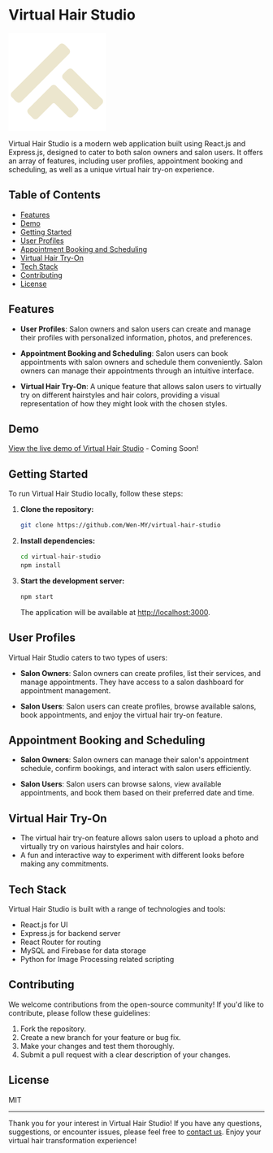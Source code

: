 # Virtual Hair Studio

![Virtual Hair Studio Logo](client/public/logo192.png)

Virtual Hair Studio is a modern web application built using React.js and Express.js, designed to cater to both salon owners and salon users. It offers an array of features, including user profiles, appointment booking and scheduling, as well as a unique virtual hair try-on experience.

## Table of Contents
- [Features](#features)
- [Demo](#demo)
- [Getting Started](#getting-started)
- [User Profiles](#user-profiles)
- [Appointment Booking and Scheduling](#appointment-booking-and-scheduling)
- [Virtual Hair Try-On](#virtual-hair-try-on)
- [Tech Stack](#tech-stack)
- [Contributing](#contributing)
- [License](#license)

## Features

- **User Profiles**: Salon owners and salon users can create and manage their profiles with personalized information, photos, and preferences.

- **Appointment Booking and Scheduling**: Salon users can book appointments with salon owners and schedule them conveniently. Salon owners can manage their appointments through an intuitive interface.

- **Virtual Hair Try-On**: A unique feature that allows salon users to virtually try on different hairstyles and hair colors, providing a visual representation of how they might look with the chosen styles.

## Demo

[View the live demo of Virtual Hair Studio](#) - Coming Soon!

## Getting Started

To run Virtual Hair Studio locally, follow these steps:

1. **Clone the repository:**

   ```bash
   git clone https://github.com/Wen-MY/virtual-hair-studio
   ```

2. **Install dependencies:**

   ```bash
   cd virtual-hair-studio
   npm install
   ```

3. **Start the development server:**

   ```bash
   npm start
   ```

   The application will be available at [http://localhost:3000](http://localhost:3000).

## User Profiles

Virtual Hair Studio caters to two types of users:

- **Salon Owners**: Salon owners can create profiles, list their services, and manage appointments. They have access to a salon dashboard for appointment management.

- **Salon Users**: Salon users can create profiles, browse available salons, book appointments, and enjoy the virtual hair try-on feature.

## Appointment Booking and Scheduling

- **Salon Owners**: Salon owners can manage their salon's appointment schedule, confirm bookings, and interact with salon users efficiently.

- **Salon Users**: Salon users can browse salons, view available appointments, and book them based on their preferred date and time.

## Virtual Hair Try-On

- The virtual hair try-on feature allows salon users to upload a photo and virtually try on various hairstyles and hair colors.
- A fun and interactive way to experiment with different looks before making any commitments.

## Tech Stack

Virtual Hair Studio is built with a range of technologies and tools:

- React.js for UI
- Express.js for backend server
- React Router for routing
- MySQL and Firebase for data storage
- Python for Image Processing related scripting

## Contributing

We welcome contributions from the open-source community! If you'd like to contribute, please follow these guidelines:

1. Fork the repository.
2. Create a new branch for your feature or bug fix.
3. Make your changes and test them thoroughly.
4. Submit a pull request with a clear description of your changes.

## License

MIT

---

Thank you for your interest in Virtual Hair Studio! If you have any questions, suggestions, or encounter issues, please feel free to [contact us](mailto:ahwen2a7a9@gmail.com). Enjoy your virtual hair transformation experience!
